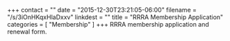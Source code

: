 +++
contact = ""
date = "2015-12-30T23:21:05-06:00"
filename = "/s/3iOnHKqxHlaDxxv"
linkdest = ""
title = "RRRA Membership Application"
categories = [ "Membership" ]
+++
RRRA membership application and renewal form.
